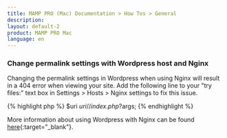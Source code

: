 ```yaml
---
title: MAMP PRO (Mac) Documentation > How Tos > General
description: 
layout: default-2
product: MAMP PRO Mac
language: en
---
```


### Change permalink settings with Wordpress host and Nginx

Changing the permalink settings in Wordpress when using Nginx will result in a 404 error when viewing your site. Add the following line to your "try files:" text box in Settings > Hosts > Nginx settings to fix this issue. 

 {% highlight php %}
  $uri $uri/ /index.php?$args;
 {% endhighlight %}
 
 More information about using Wordpress with Nginx can be found [here](https://www.nginx.com/resources/wiki/start/topics/recipes/wordpress/){:target="_blank"}. 


